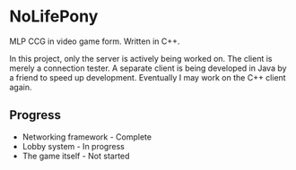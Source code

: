 NoLifePony
==========

MLP CCG in video game form. Written in C++.

In this project, only the server is actively being worked on. The client is merely a connection tester. A separate client is being developed in Java by a friend to speed up development. Eventually I may work on the C++ client again.

Progress
--------
* Networking framework - Complete
* Lobby system - In progress
* The game itself - Not started
